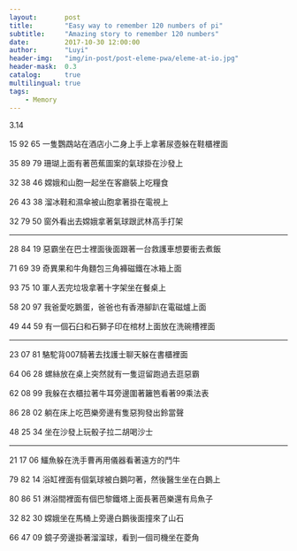 ```yaml
---
layout:       post
title:        "Easy way to remember 120 numbers of pi"
subtitle:     "Amazing story to remember 120 numbers"
date:         2017-10-30 12:00:00
author:       "Luyi"
header-img:   "img/in-post/post-eleme-pwa/eleme-at-io.jpg"
header-mask:  0.3
catalog:      true
multilingual: true
tags:
    - Memory
---
```


3.14 

15 92 65 一隻鸚鵡站在酒店小二身上手上拿著尿壺躲在鞋櫃裡面
 
35 89 79 珊瑚上面有著芭蕉圖案的氣球掛在沙發上
  
32 38 46 嫦娥和山胞一起坐在客廳裝上吃糧食

26 43 38 溜冰鞋和濕傘被山胞拿著掛在電視上

32 79 50 窗外看出去嫦娥拿著氣球跟武林高手打架
<hr> 
28 84 19 惡霸坐在巴士裡面後面跟著一台救護車想要衝去煮飯

71 69 39 奇異果和牛角麵包三角褲磁鐵在冰箱上面

93 75 10 軍人丟完垃圾拿著十字架坐在餐桌上

58 20 97 我爸愛吃鵝蛋，爸爸也有香港腳趴在電磁爐上面

49 44 59 有一個石臼和石獅子印在棺材上面放在洗碗槽裡面
<hr>

23 07 81 駱駝背007騎著去找護士聊天躲在書櫃裡面

64 06 28 螺絲放在桌上突然就有一隻逗留跑過去逛惡霸

62 08 99 我躲在衣櫃拉著牛耳旁邊圍著籬笆看著99乘法表

86 28 02 躺在床上吃芭樂旁邊有隻惡狗發出鈴當聲

48 25 34 坐在沙發上玩骰子拉二胡喝沙士
<hr>
 
21 17 06 鱷魚躲在洗手曹再用儀器看著遠方的鬥牛

79 82 14 浴缸裡面有個氣球被白鵝叼著，然後醫生坐在白鵝上

80 86 51 淋浴間裡面有個巴黎鐵塔上面長著芭樂還有烏魚子

32 82 30 嫦娥坐在馬桶上旁邊白鵝後面撞來了山石

66 47 09 鏡子旁邊掛著溜溜球，看到一個司機坐在菱角

<style>
p{
      margin: 15px 0;
}
</style>
